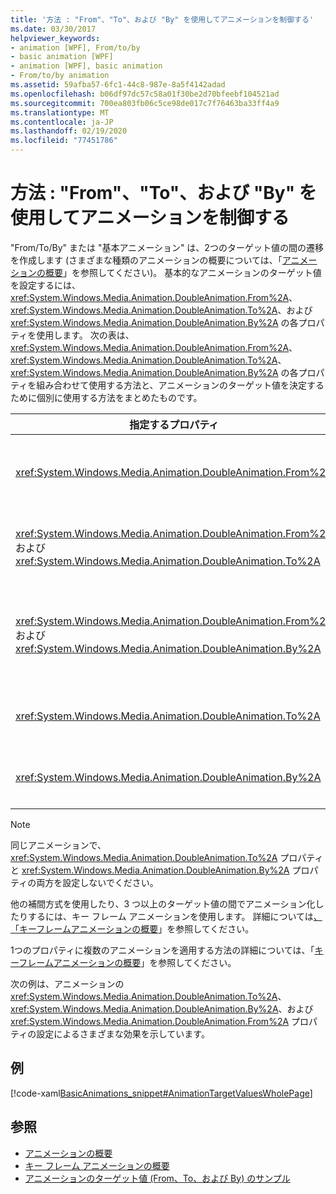 ```yaml
---
title: '方法 : "From"、"To"、および "By" を使用してアニメーションを制御する'
ms.date: 03/30/2017
helpviewer_keywords:
- animation [WPF], From/to/by
- basic animation [WPF]
- animation [WPF], basic animation
- From/to/by animation
ms.assetid: 59afba57-6fc1-44c8-987e-8a5f4142adad
ms.openlocfilehash: b06df97dc57c58a01f30be2d70bfeebf104521ad
ms.sourcegitcommit: 700ea803fb06c5ce98de017c7f76463ba33ff4a9
ms.translationtype: MT
ms.contentlocale: ja-JP
ms.lasthandoff: 02/19/2020
ms.locfileid: "77451786"
---
```

# <a name="how-to-control-an-animation-using-from-to-and-by"></a>方法 : "From"、"To"、および "By" を使用してアニメーションを制御する
"From/To/By" または "基本アニメーション" は、2つのターゲット値の間の遷移を作成します (さまざまな種類のアニメーションの概要については、「[アニメーションの概要](animation-overview.md)」を参照してください)。 基本的なアニメーションのターゲット値を設定するには、<xref:System.Windows.Media.Animation.DoubleAnimation.From%2A>、<xref:System.Windows.Media.Animation.DoubleAnimation.To%2A>、および <xref:System.Windows.Media.Animation.DoubleAnimation.By%2A> の各プロパティを使用します。  次の表は、<xref:System.Windows.Media.Animation.DoubleAnimation.From%2A>、<xref:System.Windows.Media.Animation.DoubleAnimation.To%2A>、<xref:System.Windows.Media.Animation.DoubleAnimation.By%2A> の各プロパティを組み合わせて使用する方法と、アニメーションのターゲット値を決定するために個別に使用する方法をまとめたものです。  
  
|指定するプロパティ|行われる動作|  
|--------------------------|------------------------|  
|<xref:System.Windows.Media.Animation.DoubleAnimation.From%2A>|アニメーションは、前のアニメーションがどのように構成されているかによって、<xref:System.Windows.Media.Animation.DoubleAnimation.From%2A> プロパティで指定された値から、アニメーション化するプロパティの基本値、または前のアニメーションの出力値に向かって進行します。|  
|<xref:System.Windows.Media.Animation.DoubleAnimation.From%2A> および <xref:System.Windows.Media.Animation.DoubleAnimation.To%2A>|アニメーションは、<xref:System.Windows.Media.Animation.DoubleAnimation.From%2A> プロパティによって指定された値から、<xref:System.Windows.Media.Animation.DoubleAnimation.To%2A> プロパティによって指定された値に進みます。|  
|<xref:System.Windows.Media.Animation.DoubleAnimation.From%2A> および <xref:System.Windows.Media.Animation.DoubleAnimation.By%2A>|アニメーションは、<xref:System.Windows.Media.Animation.DoubleAnimation.From%2A> プロパティによって指定された値から、<xref:System.Windows.Media.Animation.DoubleAnimation.From%2A> プロパティと <xref:System.Windows.Media.Animation.DoubleAnimation.By%2A> プロパティの合計によって指定された値に進みます。|  
|<xref:System.Windows.Media.Animation.DoubleAnimation.To%2A>|アニメーションは、アニメーション化されたプロパティの基本値または前のアニメーションの出力値から、<xref:System.Windows.Media.Animation.DoubleAnimation.To%2A> プロパティによって指定された値に進行します。|  
|<xref:System.Windows.Media.Animation.DoubleAnimation.By%2A>|アニメーションは、アニメーション化されているプロパティの基本値または前のアニメーションの出力値から、その値と <xref:System.Windows.Media.Animation.DoubleAnimation.By%2A> プロパティで指定された値の合計まで進行します。|  
  
> [!NOTE]
> 同じアニメーションで、<xref:System.Windows.Media.Animation.DoubleAnimation.To%2A> プロパティと <xref:System.Windows.Media.Animation.DoubleAnimation.By%2A> プロパティの両方を設定しないでください。  
  
 他の補間方式を使用したり、3 つ以上のターゲット値の間でアニメーション化したりするには、キー フレーム アニメーションを使用します。 詳細については[、「キーフレームアニメーションの概要](key-frame-animations-overview.md)」を参照してください。  
  
 1つのプロパティに複数のアニメーションを適用する方法の詳細については、「[キーフレームアニメーションの概要](key-frame-animations-overview.md)」を参照してください。  
  
 次の例は、アニメーションの <xref:System.Windows.Media.Animation.DoubleAnimation.To%2A>、<xref:System.Windows.Media.Animation.DoubleAnimation.By%2A>、および <xref:System.Windows.Media.Animation.DoubleAnimation.From%2A> プロパティの設定によるさまざまな効果を示しています。  
  
## <a name="example"></a>例  
 [!code-xaml[BasicAnimations_snippet#AnimationTargetValuesWholePage](~/samples/snippets/csharp/VS_Snippets_Wpf/BasicAnimations_snippet/CS/AnimationTargetValuesExample.xaml#animationtargetvalueswholepage)]  
  
## <a name="see-also"></a>参照

- [アニメーションの概要](animation-overview.md)
- [キー フレーム アニメーションの概要](key-frame-animations-overview.md)
- [アニメーションのターゲット値 (From、To、および By) のサンプル](https://github.com/Microsoft/WPF-Samples/tree/master/Animation/TargetValues)
